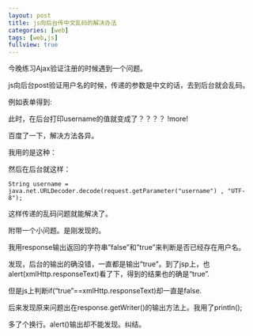 ```yaml
---
layout: post
title: js向后台传中文乱码的解决办法
categories: [web]
tags: [web,js]
fullview: true
---
```


今晚练习Ajax验证注册的时候遇到一个问题。

js向后台post验证用户名的时候，传递的参数是中文的话，去到后台就会乱码。

例如表单得到:

<script src="https://gist.github.com/gulup/f992fde4315971debd4a.js"></script>

此时，在后台打印username的值就变成了？？？？
!more!

百度了一下，解决方法各异。

我用的是这种：

<script src="https://gist.github.com/gulup/0c62fcd3b7ab1f493c6b.js"></script>

然后在后台就这样：

`String username = java.net.URLDecoder.decode(request.getParameter("username") , "UTF-8");`

这样传递的乱码问题就能解决了。

附带一个小问题。是刚发现的。

我用response输出返回的字符串”false”和”true”来判断是否已经存在用户名。

发现，后台的输出的确没错，一直都是输出“true”。到了jsp上，也alert(xmlHttp.responseText)看了下，得到的结果也的确是“true”.

但是js上判断if(“true”==xmlHttp.responseText)却一直是false.

后来发现原来问题出在response.getWriter()的输出方法上。我用了println();

多了个换行。alert()输出却不能发现。纠结。